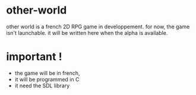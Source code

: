 # other-world
other world is a french 2D RPG game in developpement.
for now, the game isn't launchable. it will be written here when the alpha is available.

# important !
- the game will be in french,
- it will be programmed in C
- it need the SDL library
